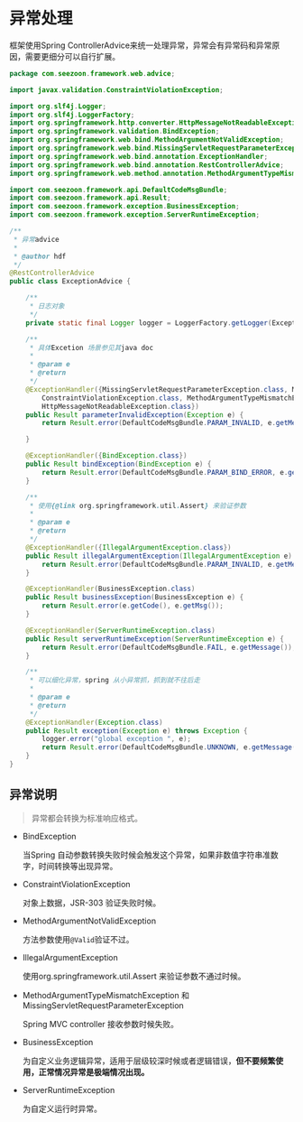 # 异常处理

框架使用Spring ControllerAdvice来统一处理异常，异常会有异常码和异常原因，需要更细分可以自行扩展。

```java
package com.seezoon.framework.web.advice;

import javax.validation.ConstraintViolationException;

import org.slf4j.Logger;
import org.slf4j.LoggerFactory;
import org.springframework.http.converter.HttpMessageNotReadableException;
import org.springframework.validation.BindException;
import org.springframework.web.bind.MethodArgumentNotValidException;
import org.springframework.web.bind.MissingServletRequestParameterException;
import org.springframework.web.bind.annotation.ExceptionHandler;
import org.springframework.web.bind.annotation.RestControllerAdvice;
import org.springframework.web.method.annotation.MethodArgumentTypeMismatchException;

import com.seezoon.framework.api.DefaultCodeMsgBundle;
import com.seezoon.framework.api.Result;
import com.seezoon.framework.exception.BusinessException;
import com.seezoon.framework.exception.ServerRuntimeException;

/**
 * 异常advice
 *
 * @author hdf
 */
@RestControllerAdvice
public class ExceptionAdvice {

    /**
     * 日志对象
     */
    private static final Logger logger = LoggerFactory.getLogger(ExceptionAdvice.class);

    /**
     * 具体Excetion 场景参见其java doc
     *
     * @param e
     * @return
     */
    @ExceptionHandler({MissingServletRequestParameterException.class, MethodArgumentNotValidException.class,
        ConstraintViolationException.class, MethodArgumentTypeMismatchException.class,
        HttpMessageNotReadableException.class})
    public Result parameterInvalidException(Exception e) {
        return Result.error(DefaultCodeMsgBundle.PARAM_INVALID, e.getMessage());

    }

    @ExceptionHandler({BindException.class})
    public Result bindException(BindException e) {
        return Result.error(DefaultCodeMsgBundle.PARAM_BIND_ERROR, e.getMessage());
    }

    /**
     * 使用{@link org.springframework.util.Assert} 来验证参数
     *
     * @param e
     * @return
     */
    @ExceptionHandler({IllegalArgumentException.class})
    public Result illegalArgumentException(IllegalArgumentException e) {
        return Result.error(DefaultCodeMsgBundle.PARAM_INVALID, e.getMessage());
    }

    @ExceptionHandler(BusinessException.class)
    public Result businessException(BusinessException e) {
        return Result.error(e.getCode(), e.getMsg());
    }

    @ExceptionHandler(ServerRuntimeException.class)
    public Result serverRuntimeException(ServerRuntimeException e) {
        return Result.error(DefaultCodeMsgBundle.FAIL, e.getMessage());
    }

    /**
     * 可以细化异常，spring 从小异常抓，抓到就不往后走
     *
     * @param e
     * @return
     */
    @ExceptionHandler(Exception.class)
    public Result exception(Exception e) throws Exception {
        logger.error("global exception ", e);
        return Result.error(DefaultCodeMsgBundle.UNKNOWN, e.getMessage());
    }
}

```

## 异常说明

> 异常都会转换为标准响应格式。

- BindException

  当Spring 自动参数转换失败时候会触发这个异常，如果非数值字符串准数字，时间转换等出现异常。

- ConstraintViolationException

  对象上数据，JSR-303 验证失败时候。

- MethodArgumentNotValidException

  方法参数使用`@Valid`验证不过。

- IllegalArgumentException

  使用org.springframework.util.Assert 来验证参数不通过时候。

- MethodArgumentTypeMismatchException 和MissingServletRequestParameterException

  Spring MVC controller 接收参数时候失败。

- BusinessException 

  为自定义业务逻辑异常，适用于层级较深时候或者逻辑错误，**但不要频繁使用，正常情况异常是极端情况出现。**

- ServerRuntimeException

  为自定义运行时异常。

